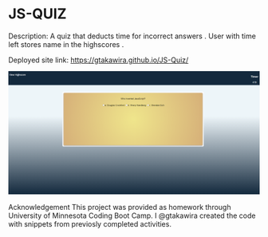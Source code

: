 # JS-QUIZ
Description: A quiz that deducts time for incorrect answers . User with time left stores name in the highscores .  


Deployed site link: https://gtakawira.github.io/JS-Quiz/


<img src="assets/h5.PNG" alt="quiz question example image"/>

Acknowledgement
This project was provided as homework through University of Minnesota Coding Boot Camp. I @gtakawira created the code with snippets from previosly completed activities. 
